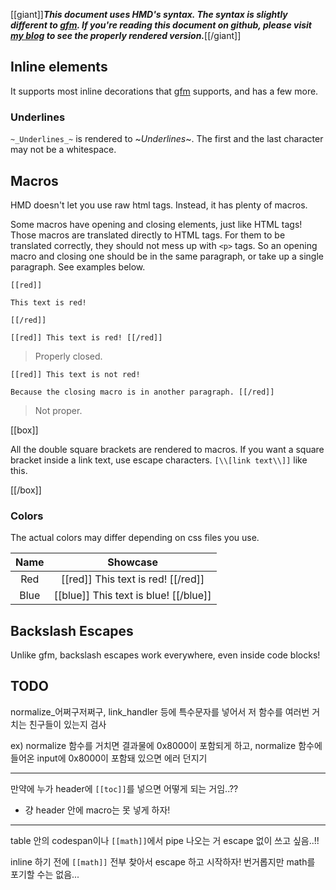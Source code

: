 [[giant]]***This document uses HMD's syntax. The syntax is slightly different to [gfm](https://github.github.com/gfm). If you're reading this document on github, please visit [my blog](https://somewhere) to see the properly rendered version.***[[/giant]]

## Inline elements

It supports most inline decorations that [gfm](https://github.github.com/gfm) supports, and has a few more.

### Underlines

`~_Underlines_~` is rendered to ~_Underlines_~. The first and the last character may not be a whitespace.

## Macros

HMD doesn't let you use raw html tags. Instead, it has plenty of macros.

Some macros have opening and closing elements, just like HTML tags! Those macros are translated directly to HTML tags. For them to be translated correctly, they should not mess up with `<p>` tags. So an opening macro and closing one should be in the same paragraph, or take up a single paragraph. See examples below.

```
[[red]]

This text is red!

[[/red]]

[[red]] This text is red! [[/red]]
```

> Properly closed.

```
[[red]] This text is not red!

Because the closing macro is in another paragraph. [[/red]]
```

> Not proper.

[[box]]

All the double square brackets are rendered to macros. If you want a square bracket inside a link text, use escape characters. `[\\[link text\\]]` like this.

[[/box]]

### Colors

The actual colors may differ depending on css files you use.

| Name |                      Showcase                      |
|:----:|:--------------------------------------------------:|
| Red  | [[red]] This text is red! [[/red]]                 |
| Blue | [[blue]] This text is blue! [[/blue]]              |

## Backslash Escapes

Unlike gfm, backslash escapes work everywhere, even inside code blocks!

## TODO

normalize_어쩌구저쩌구, link_handler 등에 특수문자를 넣어서 저 함수를 여러번 거치는 친구들이 있는지 검사

ex) normalize 함수를 거치면 결과물에 0x8000이 포함되게 하고, normalize 함수에 들어온 input에 0x8000이 포함돼 있으면 에러 던지기

---

만약에 누가 header에 `[[toc]]`를 넣으면 어떻게 되는 거임..??
- 걍 header 안에 macro는 못 넣게 하자!

---

table 안의 codespan이나 `[[math]]`에서 pipe 나오는 거 escape 없이 쓰고 싶음..!!

inline 하기 전에 `[[math]]` 전부 찾아서 escape 하고 시작하자! 번거롭지만 math를 포기할 수는 없음...
